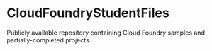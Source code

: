 CloudFoundryStudentFiles
========================

Publicly available repository containing Cloud Foundry samples and partially-completed projects.
